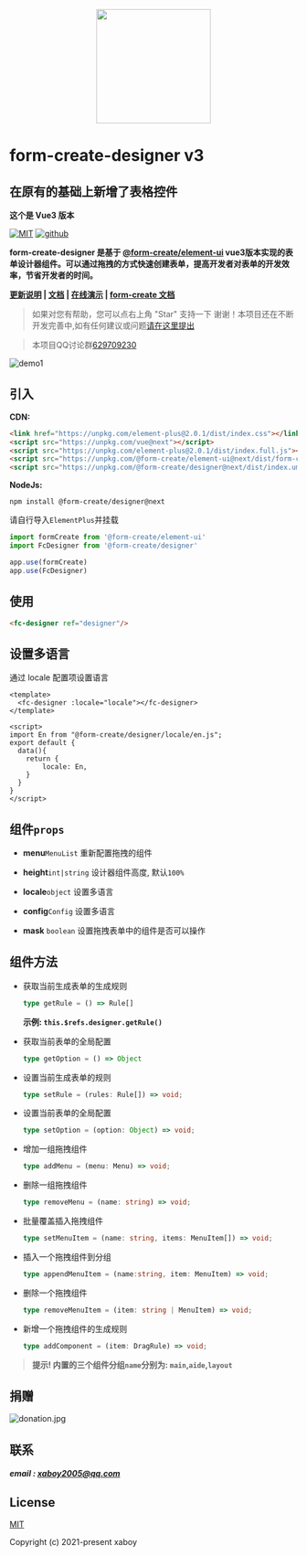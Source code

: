 <p align="center">
    <a href="http://www.form-create.com">
        <img width="200" src="http://form-create.com/logo.png">
    </a>
</p>

# form-create-designer v3
## 在原有的基础上新增了表格控件

**这个是 Vue3 版本**

[![MIT](https://img.shields.io/badge/License-MIT-yellow.svg)](https://github.com/xaboy/form-create-designer)
[![github](https://img.shields.io/badge/Author-xaboy-blue.svg)](https://github.com/xaboy)

**form-create-designer 是基于 [@form-create/element-ui](https://github.com/xaboy/form-create) vue3版本实现的表单设计器组件。可以通过拖拽的方式快速创建表单，提高开发者对表单的开发效率，节省开发者的时间。**

**[更新说明](https://github.com/xaboy/form-create-designer/blob/next/CHANGELOG.md) | [文档](http://designer.form-create.com/guide/) | [在线演示](http://form-create.com/v3/designer?fr=github) | [form-create 文档](http://form-create.com/v3/guide/)**

> 如果对您有帮助，您可以点右上角 "Star" 支持一下 谢谢！本项目还在不断开发完善中,如有任何建议或问题[请在这里提出](https://github.com/xaboy/form-create-designer/issues/new)

> 本项目QQ讨论群[629709230](https://jq.qq.com/?_wv=1027&k=F1FlEFIV)



![demo1](http://form-create.com/img/designer-review.png)

## 引入

**CDN:**

```html
<link href="https://unpkg.com/element-plus@2.0.1/dist/index.css"></link>
<script src="https://unpkg.com/vue@next"></script>
<script src="https://unpkg.com/element-plus@2.0.1/dist/index.full.js"></script>
<script src="https://unpkg.com/@form-create/element-ui@next/dist/form-create.min.js"></script>
<script src="https://unpkg.com/@form-create/designer@next/dist/index.umd.js"></script>
```

**NodeJs:**

```shell
npm install @form-create/designer@next
```

请自行导入`ElementPlus`并挂载

```js
import formCreate from '@form-create/element-ui'
import FcDesigner from '@form-create/designer'

app.use(formCreate)
app.use(FcDesigner)
```

## 使用

```html
<fc-designer ref="designer"/>
```

## 设置多语言
通过 locale 配置项设置语言

```vue
<template>
  <fc-designer :locale="locale"></fc-designer>
</template>

<script>
import En from "@form-create/designer/locale/en.js";
export default {
  data(){
    return {
        locale: En,
    }
  }
}
</script>
```

## 组件`props`

- **menu**`MenuList` 重新配置拖拽的组件

- **height**`int|string` 设计器组件高度, 默认`100%`

- **locale**`object` 设置多语言

- **config**`Config` 设置多语言

- **mask** `boolean` 设置拖拽表单中的组件是否可以操作

## 组件方法

- 获取当前生成表单的生成规则

    ```ts
    type getRule = () => Rule[]
    ```
  **示例: `this.$refs.designer.getRule()`**

- 获取当前表单的全局配置

    ```ts
    type getOption = () => Object
    ```

- 设置当前生成表单的规则

    ```ts
    type setRule = (rules: Rule[]) => void;
    ```

- 设置当前表单的全局配置

    ```ts
    type setOption = (option: Object) => void;
    ```

- 增加一组拖拽组件

    ```ts
    type addMenu = (menu: Menu) => void;
    ```
- 删除一组拖拽组件

    ```ts
    type removeMenu = (name: string) => void;
    ```

- 批量覆盖插入拖拽组件

    ```ts
    type setMenuItem = (name: string, items: MenuItem[]) => void;
    ```

- 插入一个拖拽组件到分组

    ```ts
    type appendMenuItem = (name:string, item: MenuItem) => void;
    ```

- 删除一个拖拽组件

    ```ts
    type removeMenuItem = (item: string | MenuItem) => void;
    ```

- 新增一个拖拽组件的生成规则

    ```ts
    type addComponent = (item: DragRule) => void;
    ```
> **提示! 内置的三个组件分组`name`分别为: `main`,`aide`,`layout`**

## 捐赠

![donation.jpg](http://form-create.com/img/donation.jpg)

## 联系

##### email : xaboy2005@qq.com

## License

[MIT](http://opensource.org/licenses/MIT)

Copyright (c) 2021-present xaboy
